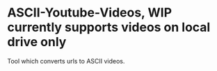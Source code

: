 # ASCII-Youtube-Videos, WIP currently supports videos on local drive only
Tool which converts urls to ASCII videos.
